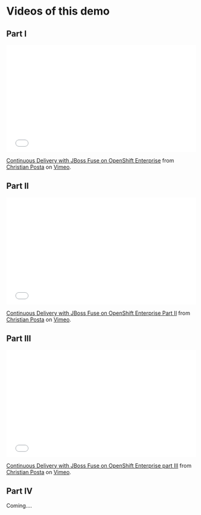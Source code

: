 # Videos of this demo


## Part I

<iframe src="//player.vimeo.com/video/106542288" width="500" height="281" frameborder="0" webkitallowfullscreen mozallowfullscreen allowfullscreen></iframe> <p><a href="http://vimeo.com/106542288">Continuous Delivery with JBoss Fuse on OpenShift Enterprise</a> from <a href="http://vimeo.com/user20787163">Christian Posta</a> on <a href="https://vimeo.com">Vimeo</a>.</p>


## Part II
<iframe src="//player.vimeo.com/video/106547787" width="500" height="281" frameborder="0" webkitallowfullscreen mozallowfullscreen allowfullscreen></iframe> <p><a href="http://vimeo.com/106547787">Continuous Delivery with JBoss Fuse on OpenShift Enterprise Part II</a> from <a href="http://vimeo.com/user20787163">Christian Posta</a> on <a href="https://vimeo.com">Vimeo</a>.</p>

## Part III
<iframe src="//player.vimeo.com/video/106548526" width="500" height="281" frameborder="0" webkitallowfullscreen mozallowfullscreen allowfullscreen></iframe> <p><a href="http://vimeo.com/106548526">Continuous Delivery with JBoss Fuse on OpenShift Enterprise part III</a> from <a href="http://vimeo.com/user20787163">Christian Posta</a> on <a href="https://vimeo.com">Vimeo</a>.</p>

## Part IV
Coming....